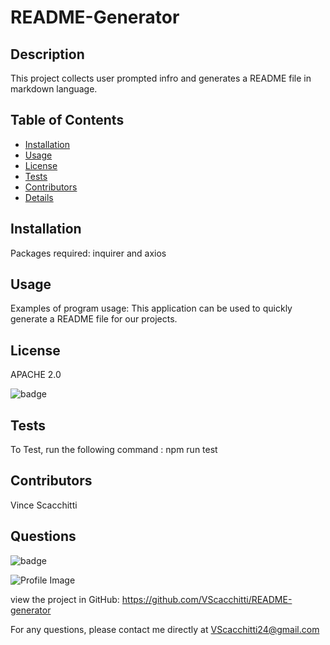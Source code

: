 
  # README-Generator

  ## Description
  This project collects user prompted infro and generates a README file in markdown language.

  ## Table of Contents
  - [Installation](#installation)
  - [Usage](#usage)
  - [License](#license)
  - [Tests](#tests)
  - [Contributors](#contributors)
  - [Details](#details)

  ## Installation
  Packages required: inquirer and axios

  ## Usage
  Examples of program usage: This application can be used to quickly generate a README file for our projects.

  ## License
  APACHE 2.0
  
![badge](https://img.shields.io/badge/license-GPLv3-blue.svg)

  ## Tests
  To Test, run the following command : npm run test

  ## Contributors
  Vince Scacchitti

  ## Questions
  
![badge](https://img.shields.io/badge/Github-VScacchitti-4cbbb9)
  
![Profile Image](https://github.com/VScacchitti.png?size=50)
  
view the project in GitHub: https://github.com/VScacchitti/README-generator
  
For any questions, please contact me directly at VScacchitti24@gmail.com

